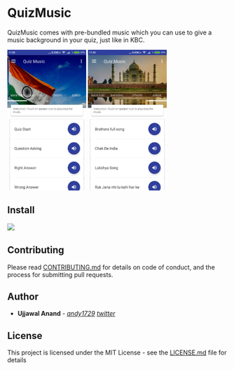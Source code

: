 # QuizMusic

QuizMusic comes with pre-bundled music which you can use to give a music background in your quiz, just like in KBC.

<img src="screenshots/1.jpg" alt="Screen 1" width="180px" height="320px"> <img src="screenshots/2.jpg" alt="Screen 1" width="180px" height="320px">

## Install
[![](https://owncloud.org/wp-content/themes/owncloudorgnew/assets/img/clients/buttons/googleplay.png)](https://play.google.com/store/apps/details?id=in.uscool.quizmusic)


## Contributing

Please read [CONTRIBUTING.md](https://github.com/andy1729/FuelFriend/blob/master/CONTRIBUTING.md) for details on code of conduct, and the process for submitting pull requests.


## Author

* **Ujjawal Anand** - [*andy1729*](https://andy1729.github.io)
[*twitter*](https://twitter.com/ujjawal1729)

## License

This project is licensed under the MIT License - see the [LICENSE.md](LICENSE.md) file for details
